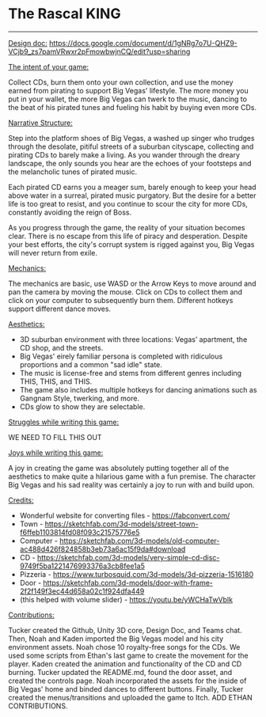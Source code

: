 # The Rascal KING
-----------------
<ins>Design doc:</ins>
https://docs.google.com/document/d/1gNRg7o7U-QHZ9-VCjb9_zs7pamVRwxr2pFmowbwjnCQ/edit?usp=sharing

<ins>The intent of your game:</ins>

Collect CDs, burn them onto your own collection, and use the money earned from pirating to support Big Vegas' lifestyle. The more money you put in your wallet, the more Big Vegas can twerk to the music, dancing to the beat of his pirated tunes and fueling his habit by buying even more CDs.

<ins>Narrative Structure:</ins>

Step into the platform shoes of Big Vegas, a washed up singer who trudges through the desolate, pitiful streets of a suburban cityscape, collecting and pirating CDs to barely make a living. As you wander through the dreary landscape, the only sounds you hear are the echoes of your footsteps and the melancholic tunes of pirated music.

Each pirated CD earns you a meager sum, barely enough to keep your head above water in a surreal, pirated music purgatory. But the desire for a better life is too great to resist, and you continue to scour the city for more CDs, constantly avoiding the reign of Boss.

As you progress through the game, the reality of your situation becomes clear. There is no escape from this life of piracy and desperation. Despite your best efforts, the city's corrupt system is rigged against you, Big Vegas will never return from exile.

<ins>Mechanics:</ins>

The mechanics are basic, use WASD or the Arrow Keys to move around and pan the camera by moving the mouse. Click on CDs to collect them and click on your computer to subsequently burn them. Different hotkeys support different dance moves.

<ins>Aesthetics:</ins>

- 3D suburban environment with three locations: Vegas’ apartment, the CD shop, and the streets.
- Big Vegas' eirely familiar persona is completed with ridiculous proportions and a common "sad idle" state.
- The music is license-free and stems from different genres including THIS, THIS, and THIS.
- The game also includes multiple hotkeys for dancing animations such as Gangnam Style, twerking, and more.
- CDs glow to show they are selectable.

<ins>Struggles while writing this game:</ins>

WE NEED TO FILL THIS OUT

<ins>Joys while writing this game:</ins>

A joy in creating the game was absolutely putting together all of the aesthetics to make quite a hilarious game with a fun premise. The character Big Vegas and his sad reality was certainly a joy to run with and build upon.


<ins>Credits:</ins>

- Wonderful website for converting files - https://fabconvert.com/
- Town - https://sketchfab.com/3d-models/street-town-f6ffeb1103814fd08f093c21575776e5
- Computer - https://sketchfab.com/3d-models/old-computer-ac488d426f824858b3eb73a6ac15f9da#download
- CD - https://sketchfab.com/3d-models/very-simple-cd-disc-9749f5ba1221476993376a3cb8fee1a5
- Pizzeria - https://www.turbosquid.com/3d-models/3d-pizzeria-1516180
- Door - https://sketchfab.com/3d-models/door-with-frame-2f2f149f3ec44d658a02c1f924dfa449
- (this helped with volume slider) - https://youtu.be/yWCHaTwVblk

<ins>Contributions:</ins>

Tucker created the Github, Unity 3D core, Design Doc, and Teams chat. Then, Noah and Kaden imported the Big Vegas model and his city environment assets. Noah chose 10 royalty-free songs for the CDs. We used some scripts from Ethan's last game to create the movement for the player. Kaden created the animation and functionality of the CD and CD burning. Tucker updated the README.md, found the door asset, and created the controls page. Noah incorporated the assets for the inside of Big Vegas' home and binded dances to different buttons. Finally, Tucker created the menus/transitions and uploaded the game to Itch. ADD ETHAN CONTRIBUTIONS.
